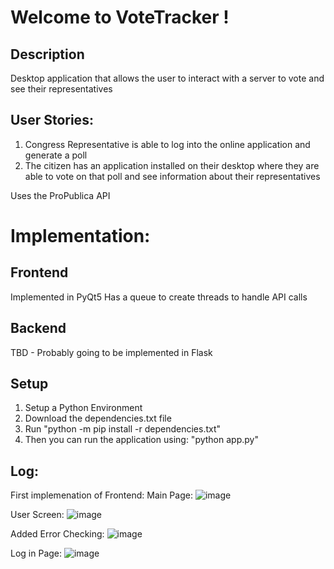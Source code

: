 # Welcome to VoteTracker !
## Description
Desktop application that allows the user to interact with a server to vote and see their representatives

## User Stories:
1. Congress Representative is able to log into the online application and generate a poll
2. The citizen has an application installed on their desktop where they are able to vote on that poll and see information about their representatives

Uses the ProPublica API

# Implementation:
## Frontend
Implemented in PyQt5 
Has a queue to create threads to handle API calls

## Backend
TBD - Probably going to be implemented in Flask

## Setup
1. Setup a Python Environment 
2. Download the dependencies.txt file 
3. Run "python -m pip install -r dependencies.txt" 
4. Then you can run the application using: "python app.py" 


## Log:
First implemenation of Frontend:
Main Page:
![image](https://user-images.githubusercontent.com/55038099/117233947-1327d300-adf2-11eb-84e0-23c24655082b.png)

User Screen:
![image](https://user-images.githubusercontent.com/55038099/117233999-276bd000-adf2-11eb-8961-8b21d17fe730.png)


Added Error Checking:
![image](https://user-images.githubusercontent.com/55038099/117236055-f1304f80-adf5-11eb-93c6-06ec8caac053.png)

Log in Page:
![image](https://user-images.githubusercontent.com/55038099/117236083-00af9880-adf6-11eb-8279-38366e87061b.png)


